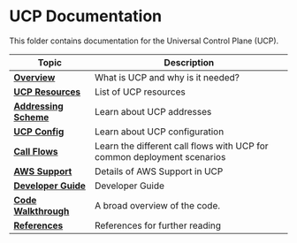 # UCP Documentation

This folder contains documentation for the Universal Control Plane (UCP).

| Topic | Description |
|-------|-------------|
|**[Overview](overview.md)** | What is UCP and why is it needed?
|**[UCP Resources](resources.md)** | List of UCP resources
|**[Addressing Scheme](addressing_scheme.md)** | Learn about UCP addresses
|**[UCP Config](configuration.md)** | Learn about UCP configuration
|**[Call Flows](call_flows.md)** | Learn the different call flows with UCP for common deployment scenarios
|**[AWS Support](aws.md)** | Details of AWS Support in UCP
|**[Developer Guide](developer_guide.md)** | Developer Guide
|**[Code Walkthrough](code_walkthrough.md)** | A broad overview of the code.
|**[References](references.md)** | References for further reading
